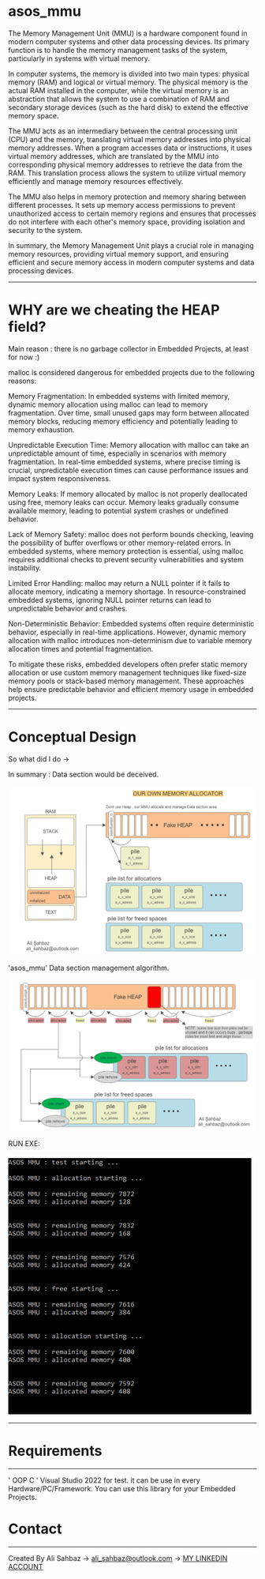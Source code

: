 # asos_mmu

The Memory Management Unit (MMU) is a hardware component found in modern computer systems and other data processing devices. Its primary function is to handle the memory management tasks of the system, particularly in systems with virtual memory.

In computer systems, the memory is divided into two main types: physical memory (RAM) and logical or virtual memory. The physical memory is the actual RAM installed in the computer, while the virtual memory is an abstraction that allows the system to use a combination of RAM and secondary storage devices (such as the hard disk) to extend the effective memory space.

The MMU acts as an intermediary between the central processing unit (CPU) and the memory, translating virtual memory addresses into physical memory addresses. When a program accesses data or instructions, it uses virtual memory addresses, which are translated by the MMU into corresponding physical memory addresses to retrieve the data from the RAM. This translation process allows the system to utilize virtual memory efficiently and manage memory resources effectively.

The MMU also helps in memory protection and memory sharing between different processes. It sets up memory access permissions to prevent unauthorized access to certain memory regions and ensures that processes do not interfere with each other's memory space, providing isolation and security to the system.

In summary, the Memory Management Unit plays a crucial role in managing memory resources, providing virtual memory support, and ensuring efficient and secure memory access in modern computer systems and data processing devices.

--------------------------------------------------------------------------------------------------------------------------------------------------------------------
# WHY are we cheating the HEAP field?

Main reason : there is no garbage collector in Embedded Projects, at least for now :)

malloc is considered dangerous for embedded projects due to the following reasons:

Memory Fragmentation: In embedded systems with limited memory, dynamic memory allocation using malloc can lead to memory fragmentation. Over time, small unused gaps may form between allocated memory blocks, reducing memory efficiency and potentially leading to memory exhaustion.

Unpredictable Execution Time: Memory allocation with malloc can take an unpredictable amount of time, especially in scenarios with memory fragmentation. In real-time embedded systems, where precise timing is crucial, unpredictable execution times can cause performance issues and impact system responsiveness.

Memory Leaks: If memory allocated by malloc is not properly deallocated using free, memory leaks can occur. Memory leaks gradually consume available memory, leading to potential system crashes or undefined behavior.

Lack of Memory Safety: malloc does not perform bounds checking, leaving the possibility of buffer overflows or other memory-related errors. In embedded systems, where memory protection is essential, using malloc requires additional checks to prevent security vulnerabilities and system instability.

Limited Error Handling: malloc may return a NULL pointer if it fails to allocate memory, indicating a memory shortage. In resource-constrained embedded systems, ignoring NULL pointer returns can lead to unpredictable behavior and crashes.

Non-Deterministic Behavior: Embedded systems often require deterministic behavior, especially in real-time applications. However, dynamic memory allocation with malloc introduces non-determinism due to variable memory allocation times and potential fragmentation.

To mitigate these risks, embedded developers often prefer static memory allocation or use custom memory management techniques like fixed-size memory pools or stack-based memory management. These approaches help ensure predictable behavior and efficient memory usage in embedded projects.


--------------------------------------------------------------------------------------------------------------------------------------------------------------------

# Conceptual Design

So what did I do ->

In summary : Data section would be deceived.

![Conceptual Design](pictures/mmu_1.png)


 
'asos_mmu' Data section management algorithm.

![MMU Logic Design](pictures/mmu_2.png)




RUN EXE:

![Run Exe](pictures/mmu_out.png)



--------------------------------------------------------------------------------------------------------------------------------------------------------------------


# Requirements
------
' OOP C ' 
Visual Studio 2022 for test. 
it can be use in every Hardware/PC/Framework.
You can use this library for your Embedded Projects.
 
# Contact
------
Created By Ali Sahbaz 
-> ali_sahbaz@outlook.com 
-> [MY LINKEDIN ACCOUNT](https://www.linkedin.com/in/ali-%C5%9Fahbaz-6588a8115/)

